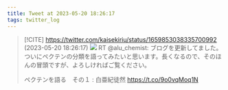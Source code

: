 ```yaml
---
title: Tweet at 2023-05-20 18:26:17
tags: twitter_log
---
```


> [!CITE] https://twitter.com/kaisekiriu/status/1659853038335700992 (2023-05-20 18:26:17)
> ![](https://twitter.com/kaisekiriu/status/1659853038335700992)
> RT @alu_chemist: ブログを更新してました。
> ついにペクテンの分類を語ってみたいと思います。長くなるので、そのほんの冒頭ですが、よろしければご覧ください。
> 
> ペクテンを語る　その１ : 白亜紀徒然 https://t.co/9o0vqMoq1N
